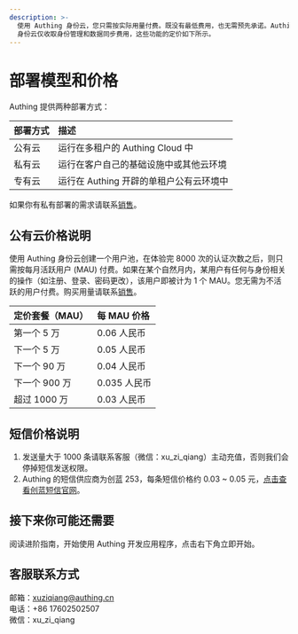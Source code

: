 ```yaml
---
description: >-
  使用 Authing 身份云，您只需按实际用量付费。既没有最低费用，也无需预先承诺。Authing
  身份云仅收取身份管理和数据同步费用，这些功能的定价如下所示。
---
```


# 部署模型和价格

Authing 提供两种部署方式：

| 部署方式 | 描述 |
| :--- | :--- |
| 公有云 | 运行在多租户的 Authing Cloud 中 |
| 私有云 | 运行在客户自己的基础设施中或其他云环境 |
| 专有云 | 运行在 Authing 开辟的单租户公有云环境中 |

如果你有私有部署的需求请联系[销售](https://app.gitbook.com/@authing/s/authing/quickstart/deployment#ke-fu-lian-xi-fang-shi)。

## 公有云价格说明

使用 Authing 身份云创建一个用户池，在体验完 8000 次的认证次数之后，则只需按每月活跃用户 \(MAU\) 付费。如果在某个自然月内，某用户有任何与身份相关的操作（如注册、登录、密码更改），该用户即被计为 1 个 MAU。您无需为不活跃的用户付费。购买用量请联系[销售](https://app.gitbook.com/@authing/s/authing/quickstart/deployment#ke-fu-lian-xi-fang-shi)。

| 定价套餐（MAU） | 每 MAU 价格 |
| :--- | :--- |
| 第一个 5 万 | 0.06 人民币 |
| 下一个 5 万 | 0.05 人民币 |
| 下一个 90 万 | 0.04 人民币 |
| 下一个 900 万 | 0.035 人民币 |
| 超过 1000 万 | 0.03 人民币 |

## 短信价格说明

1. 发送量大于 1000 条请联系客服（微信：xu\_zi\_qiang）主动充值，否则我们会停掉短信发送权限。
2. Authing 的短信供应商为创蓝 253，每条短信价格约 0.03 ~ 0.05 元，[点击查看创蓝短信官网](https://www.253.com/)。

## 接下来你可能还需要

阅读进阶指南，开始使用 Authing 开发应用程序，点击右下角立即开始。

## 客服联系方式

邮箱：xuziqiang@authing.cn  
电话：+86 17602502507  
微信：xu\_zi\_qiang

